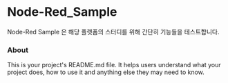 Node-Red_Sample
===============

Node-Red Sample 은 해당 플랫폼의  스터디를 위해 간단히 기능들을 테스트합니다.

### About

This is your project's README.md file. It helps users understand what your
project does, how to use it and anything else they may need to know.